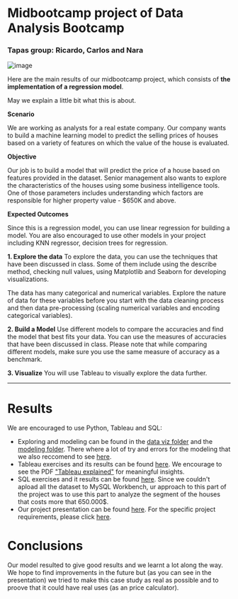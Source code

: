 # Midbootcamp project of Data Analysis Bootcamp
### Tapas group: Ricardo, Carlos and Nara
![image](https://user-images.githubusercontent.com/115892160/236526852-3f35ee94-5edc-4f4a-9fb6-24b27f308ec3.png)

Here are the main results of our midbootcamp project, which consists of **the implementation of a regression model**.

May we explain a little bit what this is about. 

**Scenario**

We are working as analysts for a real estate company. Our company wants to build a machine learning model to predict the selling prices of houses based on a variety of features on which the value of the house is evaluated.

**Objective**

Our job is to build a model that will predict the price of a house based on features provided in the dataset. Senior management also wants to explore the characteristics of the houses using some business intelligence tools. One of those parameters includes understanding which factors are responsible for higher property value - $650K and above.

**Expected Outcomes**

Since this is a regression model, you can use linear regression for building a model. You are also encouraged to use other models in your project including KNN regressor, decision trees for regression.

**1. Explore the data**
To explore the data, you can use the techniques that have been discussed in class. Some of them include using the describe method, checking null values, using Matplotlib and Seaborn for developing visualizations.

The data has many categorical and numerical variables. Explore the nature of data for these variables before you start with the data cleaning process and then data pre-processing (scaling numerical variables and encoding categorical variables).

**2. Build a Model**
Use different models to compare the accuracies and find the model that best fits your data. You can use the measures of accuracies that have been discussed in class. Please note that while comparing different models, make sure you use the same measure of accuracy as a benchmark.

**3. Visualize**
You will use Tableau to visually explore the data further.

***
# Results
We are encouraged to use Python, Tableau and SQL: 

- Exploring and modeling can be found in the [data viz folder](https://github.com/ainaraguerraf/Mid-project-tapas/tree/main/%F0%9F%96%BC%EF%B8%8F%20Other-data-viz) and the [modeling folder](https://github.com/ainaraguerraf/Mid-project-tapas/tree/main/%F0%9F%A4%96%20Model). There where a lot of try and errors for the modeling that we also reccomend to see [here](https://github.com/ainaraguerraf/Mid-project-tapas/tree/main/%F0%9F%91%B7%F0%9F%8F%BB%E2%80%8D%E2%99%80%EF%B8%8FTry-and-errors-folder-for-modeling).
- Tableau exercises and its results can be found [here](https://github.com/ainaraguerraf/Mid-project-tapas/tree/main/%F0%9F%93%B6%20Tableau). We encourage to see the PDF ["Tableau explained"](https://github.com/ainaraguerraf/Mid-project-tapas/blob/main/%F0%9F%93%B6%20Tableau/Tableau%20Explained.pdf) for meaningful insights.
- SQL exercises and it results can be found [here](https://github.com/ainaraguerraf/Mid-project-tapas/tree/main/%F0%9F%94%8D%20SQL). Since we couldn't apload all the dataset to MySQL Workbench, ur approach to this part of the project was to use this part to analyze the segment of the houses that costs more that 650.000$. 
- Our project presentation can be found [here](https://slides.com/ainaraguerra/minimal).
For the specific project requirements, please click [here](https://github.com/ainaraguerraf/Mid-project-tapas/tree/main/%E2%9D%93Project-requirements). 

# Conclusions

Our model resulted to give good results and we learnt a lot along the way. We hope to find improvements in the future but (as you can see in the presentation) we tried to make this case study as real as possible and to proove that it could have real uses (as an price calculator).
